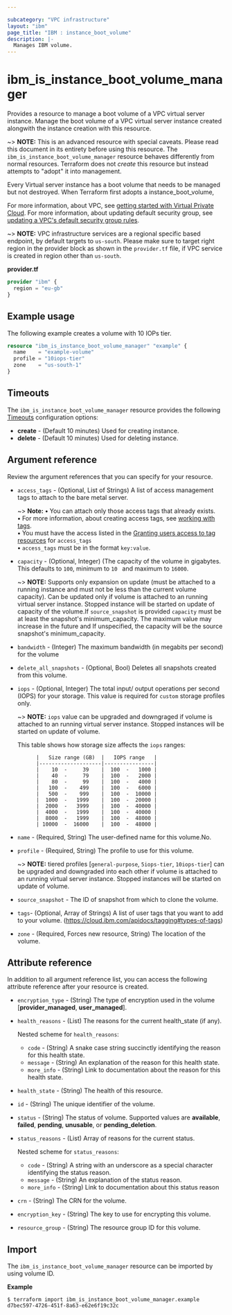 ```yaml
---

subcategory: "VPC infrastructure"
layout: "ibm"
page_title: "IBM : instance_boot_volume"
description: |-
  Manages IBM volume.
---
```


# ibm_is_instance_boot_volume_manager
Provides a resource to manage a boot volume of a VPC virtual server instance. Manage the boot volume of a VPC virtual server instance created alongwith the instance creation with this resource.

~> **NOTE:** This is an advanced resource with special caveats. Please read this document in its entirety before using this resource. The `ibm_is_instance_boot_volume_manager` resource behaves differently from normal resources. Terraform does not _create_ this resource but instead attempts to "adopt" it into management.

Every Virtual server instance has a boot volume that needs to be managed but not destroyed. When Terraform first adopts a instance_boot_volume, 

For more information, about VPC, see [getting started with Virtual Private Cloud](https://cloud.ibm.com/docs/vpc?topic=vpc-getting-started). For more information, about updating default security group, see [updating a VPC's default security group rules](https://cloud.ibm.com/docs/vpc?topic=vpc-updating-the-default-security-group&interface=ui).

~> **NOTE:**
VPC infrastructure services are a regional specific based endpoint, by default targets to `us-south`. Please make sure to target right region in the provider block as shown in the `provider.tf` file, if VPC service is created in region other than `us-south`.

**provider.tf**

```terraform
provider "ibm" {
  region = "eu-gb"
}
```

## Example usage
The following example creates a volume with 10 IOPs tier.

```terraform
resource "ibm_is_instance_boot_volume_manager" "example" {
  name    = "example-volume"
  profile = "10iops-tier"
  zone    = "us-south-1"
}
```

## Timeouts
The `ibm_is_instance_boot_volume_manager` resource provides the following [Timeouts](https://www.terraform.io/docs/language/resources/syntax.html) configuration options:

- **create** - (Default 10 minutes) Used for creating instance.
- **delete** - (Default 10 minutes) Used for deleting instance.


## Argument reference
Review the argument references that you can specify for your resource. 

- `access_tags`  - (Optional, List of Strings) A list of access management tags to attach to the bare metal server.

  ~> **Note:** 
  **&#x2022;** You can attach only those access tags that already exists.</br>
  **&#x2022;** For more information, about creating access tags, see [working with tags](https://cloud.ibm.com/docs/account?topic=account-tag&interface=ui#create-access-console).</br>
  **&#x2022;** You must have the access listed in the [Granting users access to tag resources](https://cloud.ibm.com/docs/account?topic=account-access) for `access_tags`</br>
  **&#x2022;** `access_tags` must be in the format `key:value`.
- `capacity` - (Optional, Integer) (The capacity of the volume in gigabytes. This defaults to `100`, minimum to `10 ` and maximum to `16000`.

  ~> **NOTE:** Supports only expansion on update (must be attached to a running instance and must not be less than the current volume capacity). Can be updated only if volume is attached to an running virtual server instance. Stopped instance will be started on update of capacity of the volume.If `source_snapshot` is provided `capacity` must be at least the snapshot's minimum_capacity. The maximum value may increase in the future and If unspecified, the capacity will be the source snapshot's minimum_capacity.

- `bandwidth` - (Integer) The maximum bandwidth (in megabits per second) for the volume
- `delete_all_snapshots` - (Optional, Bool) Deletes all snapshots created from this volume.
- `iops` - (Optional, Integer) The total input/ output operations per second (IOPS) for your storage. This value is required for `custom` storage profiles only.

  ~> **NOTE:** `iops` value can be upgraded and downgraged if volume is attached to an running virtual server instance. Stopped instances will be started on update of volume.

  This table shows how storage size affects the `iops` ranges:

            |   Size range (GB)  |   IOPS range   |
            |--------------------|----------------|
            |    10  -     39    |  100  -   1000 |
            |    40  -     79    |  100  -   2000 |
            |    80  -     99    |  100  -   4000 |
            |   100  -    499    |  100  -   6000 |
            |   500  -    999    |  100  -  10000 |
            |  1000  -   1999    |  100  -  20000 |
            |  2000  -   3999    |  100  -  40000 |
            |  4000  -   1999    |  100  -  40000 |
            |  8000  -   1999    |  100  -  48000 |
            | 10000  -  16000    |  100  -  48000 |

- `name` - (Required, String) The user-defined name for this volume.No.
- `profile` - (Required, String) The profile to use for this volume.

  ~> **NOTE:**  tiered profiles [`general-purpose`, `5iops-tier`, `10iops-tier`] can be upgraded and downgraded into each other if volume is attached to an running virtual server instance. Stopped instances will be started on update of volume.

- `source_snapshot` - The ID of snapshot from which to clone the volume.
- `tags`- (Optional, Array of Strings) A list of user tags that you want to add to your volume. (https://cloud.ibm.com/apidocs/tagging#types-of-tags)
- `zone` - (Required, Forces new resource, String) The location of the volume.

## Attribute reference
In addition to all argument reference list, you can access the following attribute reference after your resource is created.
- `encryption_type` - (String) The type of encryption used in the volume [**provider_managed**, **user_managed**].
- `health_reasons` - (List) The reasons for the current health_state (if any).

  Nested scheme for `health_reasons`:
  - `code` - (String) A snake case string succinctly identifying the reason for this health state.
  - `message` - (String) An explanation of the reason for this health state.
  - `more_info` - (String) Link to documentation about the reason for this health state.
- `health_state` - (String) The health of this resource.
- `id` - (String) The unique identifier of the volume.
- `status` - (String) The status of volume. Supported values are **available**, **failed**, **pending**, **unusable**, or **pending_deletion**.
- `status_reasons` - (List) Array of reasons for the current status.

  Nested scheme for `status_reasons`:
  - `code` - (String) A string with an underscore as a special character identifying the status reason.
  - `message` - (String) An explanation of the status reason.
  - `more_info` - (String) Link to documentation about this status reason
- `crn` - (String) The CRN for the volume.
- `encryption_key` - (String) The key to use for encrypting this volume.
- `resource_group` - (String) The resource group ID for this volume.
## Import
The `ibm_is_instance_boot_volume_manager` resource can be imported by using volume ID.

**Example**

```
$ terraform import ibm_is_instance_boot_volume_manager.example d7bec597-4726-451f-8a63-e62e6f19c32c
```
